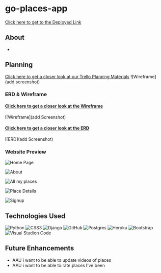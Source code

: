 # go-places-app
[Click here to get to the Deployed Link](https://go-places-app-calin.herokuapp.com/)

## About
- 

## Planning

[Click here to get a closer look at our Trello Planning Materials](https://trello.com/invite/b/aKi632zq/ATTIde4e8def672f6aaa9ac8e22e3fd5d4de99E68767/project-4)
![Wireframe](add screenshot)

### ERD & Wireframe 
#### [Click here to get a closer look at the Wireframe](https://whimsical.com/project-4-VpYrmGXDniCuYAHT12uvRD)
![Wireframe](add Screenshot)



#### [Click here to get a closer look at the ERD](https://whimsical.com/erd-start-M5uG3wCgLEkKZEHCeJMRB3)
![ERD](add Screenshot)

### Website Preview

![Home Page](addscreenshot)

![About]()

![All my places]()

![Place Details]()

![Signup]()

## Technologies Used
![Python](https://img.shields.io/badge/python-3670A0?style=for-the-badge&logo=python&logoColor=ffdd54)
![CSS3](https://img.shields.io/badge/css3-%231572B6.svg?style=for-the-badge&logo=css3&logoColor=white)
![Django](https://img.shields.io/badge/django-%23092E20.svg?style=for-the-badge&logo=django&logoColor=white)
![GitHub](https://img.shields.io/badge/github-%23121011.svg?style=for-the-badge&logo=github&logoColor=white)
![Postgres](https://img.shields.io/badge/postgres-%23316192.svg?style=for-the-badge&logo=postgresql&logoColor=white)
![Heroku](https://img.shields.io/badge/heroku-%23430098.svg?style=for-the-badge&logo=heroku&logoColor=white)
![Bootstrap](https://img.shields.io/badge/Bootstrap-563D7C?style=for-the-badge&logo=bootstrap&logoColor=white)
![Visual Studion Code](https://img.shields.io/badge/VSCode-0078D4?style=for-the-badge&logo=visual%20studio%20code&logoColor=white)

## Future Enhancements

- AAU i want to be able to update videos of places
- AAU i want to be able to rate places I've been






